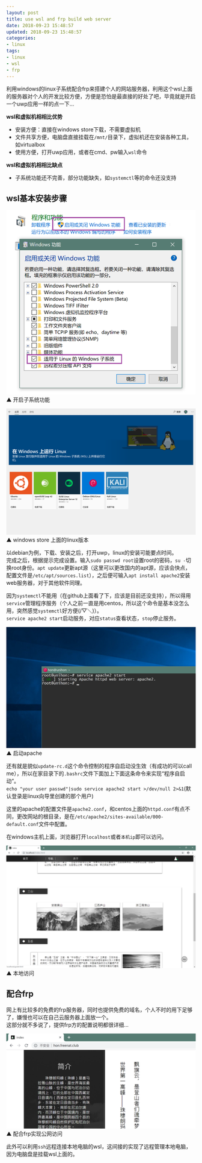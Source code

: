 ```yaml
---
layout: post
title: use wsl and frp build web server
date: 2018-09-23 15:48:57
updated: 2018-09-23 15:48:57
categories:
- linux
tags:
- linux
- wsl
- frp
---
```


利用windows的linux子系统配合frp来搭建个人的网站服务器，利用这个wsl上面的服务器对个人的开发比较方便，方便是恐怕是最直接的好处了吧，毕竟就是开启一个uwp应用一样的点一下...

**wsl和虚拟机相相比优势**
* 安装方便：直接在windows store下载，不需要虚拟机
* 文件共享方便，电脑盘直接挂载在`/mnt/`目录下，虚拟机还在安装各种工具，如virtualbox
* 使用方便，打开uwp应用，或者在cmd、pw输入`wsl`命令

**wsl和虚拟机相相比缺点**
* 子系统功能还不完善，部分功能缺失，如`systemctl`等的命令还没支持

## wsl基本安装步骤

![](/2018-09/wsl-frp-web/set.png)
▲ 开启子系统功能

![](/2018-09/wsl-frp-web/store.png)
▲ windows store 上面的linux版本

以debian为例，下载、安装之后，打开uwp，linux的安装可能要点时间。  
完成之后，根据提示完成设置。输入`sudo passwd root`设置root的密码，`su -`切换root身份。`apt update`更新apt源（这里可以更改国内的apt源，应该会快点，配置文件是`/etc/apt/sources.list`），之后便可输入`apt install apache2`安装web服务器，对于其他软件同理。

因为`systemctl`不能用（在github上面看了下，应该是目前还没支持），所以得用`service`管理程序服务（个人之前一直是用centos，所以这个命令是基本没怎么用，突然感觉`systemctl`好方便(/▽＼)）。  
`service apache2 start`启动服务，对应`status`查看状态，`stop`停止服务。

![](/2018-09/wsl-frp-web/bash.png)
▲ 启动apache
 
还有就是貌似`update-rc.d`这个命令控制的程序自启动没生效（有成功的可以call me），所以在家目录下的`.bashrc`文件下面加上下面这条命令来实现“程序自启动”。  
`echo "your user passwd"|sudo service apache2 start >/dev/null 2>&1`(默认登录是linux向导里创建的那个用户)

这里的apache的配置文件是`apache2.conf`，和centos上面的`httpd.conf`有点不同，更改网站的根目录，是在`/etc/apache2/sites-available/000-default.conf`文件中配置。

在windows主机上面，浏览器打开`localhost`或者`本机ip`即可以访问。

![](/2018-09/wsl-frp-web/showeb.png)
▲ 本地访问

## 配合frp 

网上有比较多的免费的frp服务器，同时也提供免费的域名，个人不时的用下足够了，嫌慢也可以在自己云服务器上面放一个。  
这部分就不多说了，提供frp方的配置说明都很详细...

![](/2018-09/wsl-frp-web/frpshow.png)
▲ 配合frp实现公网访问

此外可以利用`ssh`远程连接本地电脑的wsl，这间接的实现了远程管理本地电脑，因为电脑盘是挂载wsl上面的。
